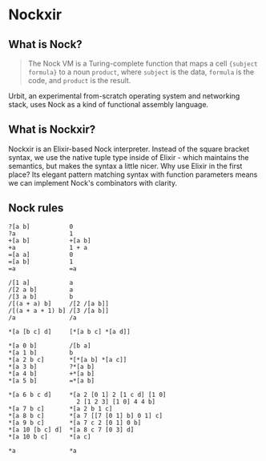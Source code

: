 # Nockxir

## What is Nock?

> The Nock VM is a Turing-complete function that maps a cell `{subject formula}` to a noun `product`, where `subject` is the data, `formula` is the code, and `product` is the result.

Urbit, an experimental from-scratch operating system and networking stack, uses Nock as a kind of functional assembly language.

## What is Nockxir?

Nockxir is an Elixir-based Nock interpreter. Instead of the square bracket syntax, we use the native tuple type inside of Elixir - which maintains the semantics, but makes the syntax a little nicer. Why use Elixir in the first place? Its elegant pattern matching syntax with function parameters means we can implement Nock's combinators with clarity.

## Nock rules

```
?[a b]           0
?a               1
+[a b]           +[a b]
+a               1 + a
=[a a]           0
=[a b]           1
=a               =a

/[1 a]           a
/[2 a b]         a
/[3 a b]         b
/[(a + a) b]     /[2 /[a b]]
/[(a + a + 1) b] /[3 /[a b]]
/a               /a

*[a [b c] d]     [*[a b c] *[a d]]

*[a 0 b]         /[b a]
*[a 1 b]         b
*[a 2 b c]       *[*[a b] *[a c]]
*[a 3 b]         ?*[a b]
*[a 4 b]         +*[a b]
*[a 5 b]         =*[a b]

*[a 6 b c d]     *[a 2 [0 1] 2 [1 c d] [1 0]
                   2 [1 2 3] [1 0] 4 4 b]
*[a 7 b c]       *[a 2 b 1 c]
*[a 8 b c]       *[a 7 [[7 [0 1] b] 0 1] c]
*[a 9 b c]       *[a 7 c 2 [0 1] 0 b]
*[a 10 [b c] d]  *[a 8 c 7 [0 3] d]
*[a 10 b c]      *[a c]

*a               *a
```
